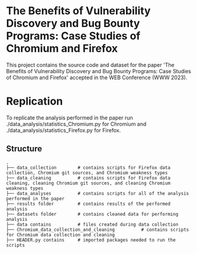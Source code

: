 # The Benefits of Vulnerability Discovery and Bug Bounty Programs: Case Studies of Chromium and Firefox
This project contains the source code and dataset for the paper 'The Benefits of Vulnerability Discovery and Bug Bounty Programs: Case Studies of Chromium and Firefox' accepted in the WEB Conference (WWW 2023).
# Replication
To replicate the analysis performed in the paper run ./data_analysis/statistics_Chromium.py for Chromium and ./data_analysis/statistics_Firefox.py for Firefox.
## Structure
```
.
├── data_collection        # contains scripts for Firefox data collection, Chromium git sources, and Chromium weakness types
├── data_cleaning          # contains scripts for Firefox data cleaning, cleaning Chromium git sources, and cleaning Chromium weakness types
├── data_analyses          # contains scripts for all of the analysis performed in the paper
├── results folder         # contains results of the performed analysis
├── datasets folder        # contains cleaned data for performing analysis
├── data contains          # files created during data collection
├── Chromium_data_collection_and_cleaning          # contains scripts for Chromium data collection and cleaning
├── HEADER.py contains     # imported packages needed to run the scripts


